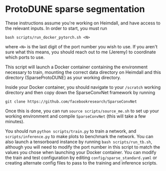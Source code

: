 # ProtoDUNE sparse segmentation

These instructions assume you're working on Heimdall, and have access to the relevant inputs. In order to start, you must run

```
bash scripts/run_docker_pytorch.sh <N>
```

where `<N>` is the last digit of the port number you wish to use. If you aren't sure what this means, you should reach out to me (Jeremy) to coordinate which ports to use.

This script will launch a Docker container containing the environment necessary to train, mounting the correct data directory on Heimdall and this directory (SparseProtoDUNE) as your working directory.

Inside your Docker container, you should navigate to your `/scratch` working directory and then copy down the SparseConvNet framework by running

```
git clone https://github.com/facebookresearch/SparseConvNet
```

Once this is done, you can run `source scripts/source_me.sh` to set up your working environment and compile `SparseConvNet` (this will take a few minutes).

You should run `python scripts/train.py` to train a network, and `scripts/inference.py` to make plots to benchmark the network. You can also launch a tensorboard instance by running `bash scripts/run_tb.sh`, although you will need to modify the port number in this script to match the values you chose when launching your Docker container. You can modify the train and test configuration by editing `config/sparse_standard.yaml` or creating alternate config files to pass to the training and inference scripts.

